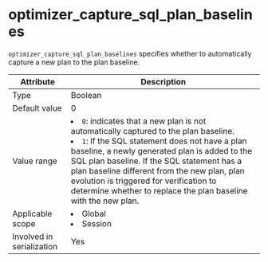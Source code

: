 # optimizer_capture_sql_plan_baselines

`optimizer_capture_sql_plan_baselines` specifies whether to automatically capture a new plan to the plan baseline.

| **Attribute** | **Description** |
|---------|----------------------------------------------------------------------------------------------------------------------------------------------------------------------------------------------------------------------------------------------------------------------|
| Type | Boolean |
| Default value | 0 |
| Value range | <li> `0`: indicates that a new plan is not automatically captured to the plan baseline.    <li> `1`: If the SQL statement does not have a plan baseline, a newly generated plan is added to the SQL plan baseline. If the SQL statement has a plan baseline different from the new plan, plan evolution is triggered for verification to determine whether to replace the plan baseline with the new plan.  |
| Applicable scope | <li> Global   <li> Session |
| Involved in serialization | Yes |
